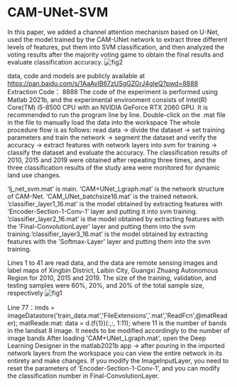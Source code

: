 # CAM-UNet-SVM
In this paper, we added a channel attention mechanism based on U-Net, used the model trained by the CAM-UNet network to extract three different levels of features,
put them into SVM classification, and then analyzed the voting results after the majority voting game to obtain the final results and evaluate classification accuracy.
![fig2](https://user-images.githubusercontent.com/91734518/154678979-080111d0-719c-480b-b8ef-68f12cfd6173.jpg)

data, code and models are publicly available at https://pan.baidu.com/s/1AaAvIB67zUSgGZGrJ4gIeQ?pwd=8888  
Extraction Code： 8888
The code of the experiment is performed using Matlab 2021b, and the experimental environment consists of Intel(R) Core(TM) i5-8500 CPU with an NVIDIA GeForce RTX 2060 GPU.
It is recommended to run the program line by line. Double-click on the .mat file in the file to manually load the data into the workspace
The whole procedure flow is as follows: read data → divide the dataset → set training parameters and train the network → segment the dataset and verify the accuracy → extract features with network layers into svm for training → classify the dataset and evaluate the accuracy. The classification results of 2010, 2015 and 2019 were obtained after repeating three times, and the three classification results of the study area were monitored for dynamic land use changes.

‘lj_net_svm.mat’ is main. ‘CAM+UNet_Lgraph.mat’  is the network structure of CAM-Net. ‘CAM_UNet_batchsize16.mat’ is the trained network. ‘classifier_layer1_16.mat’ is the model obtained by extracting features with 'Encoder-Section-1-Conv-1' layer and putting it into svm training. ‘classifier_layer2_16.mat’ is the model obtained by extracting features with the 'Final-ConvolutionLayer' layer and putting them into the svm training.‘classifier_layer3_16.mat’ is the model obtained by extracting features with the 'Softmax-Layer' layer and putting them into the svm training.

Lines 1 to 41 are read data, and the data are remote sensing images and label maps of Xingbin District, Laibin City, Guangxi Zhuang Autonomous Region for 2010, 2015 and 2019. The size of the training, validation, and testing samples were 60%, 20%, and 20% of the total sample size, respectively
![fig1](https://user-images.githubusercontent.com/91734518/154678944-cdba18aa-3de5-421e-a9aa-28fe25239646.jpg)

Line 77：imds = imageDatastore('train_data.mat','FileExtensions','.mat','ReadFcn',@matReader); matReade.mat: data = d.(f{1})(:,:, 1:11); where 11 is the number of bands in the landsat 8 image. It needs to be modified accordingly to the number of image bands
After loading 'CAM+UNet_Lgraph.mat', open the Deep Learning Designer in the matlab2021b app → after pouring in the imported network layers from the workspace you can view the entire network in its entirety and make changes. If you modify the ImageInputLayer, you need to reset the parameters of ‘Encoder-Section-1-Conv-1’, and you can modify the classification number in Final-ConvolutionLayer.
